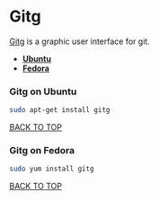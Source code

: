 Gitg
====
[Gitg](https://wiki.gnome.org/Apps/Gitg) is a graphic user interface for git.

* [**Ubuntu**](#gitk-on-ubuntu)
* [**Fedora**](#gitk-on-fedora)

### Gitg on Ubuntu
```sh
sudo apt-get install gitg
```
[BACK TO TOP](https://github.com/ctrl-alt-del/devenv)


### Gitg on Fedora
```sh
sudo yum install gitg
```
[BACK TO TOP](https://github.com/ctrl-alt-del/devenv)
